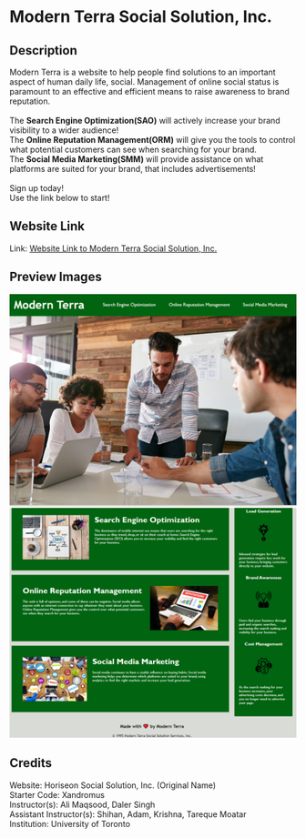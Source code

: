 # Modern Terra Social Solution, Inc.

## Description
Modern Terra is a website to help people find solutions to an important aspect of human daily life, social. Management of online social status is paramount to an effective and efficient means to raise awareness to brand reputation. <br> 
<br>
The **Search Engine Optimization(SAO)** will actively increase your brand visibility to a wider audience! <br>
The **Online Reputation Management(ORM)** will give you the tools to control what potential customers can see when searching for your brand. <br>
The **Social Media Marketing(SMM)** will provide assistance on what platforms are suited for your brand, that includes advertisements! <br>
<br>
Sign up today! <br>
Use the link below to start! <br>

## Website Link
Link: [Website Link to Modern Terra Social Solution, Inc.](https://heaveness.github.io/Modern-Terra/) <br>

## Preview Images
![Website Preview Image](/assets/images/Website-Preview-1.png) <br>
![Website Preview Image](/assets/images/Website-Preview-2.png) <br>

## Credits
Website: Horiseon Social Solution, Inc. (Original Name) <br>
Starter Code: Xandromus <br>
Instructor(s): Ali Maqsood, Daler Singh <br>
Assistant Instructor(s): Shihan, Adam, Krishna, Tareque Moatar <br>
Institution: University of Toronto <br>
